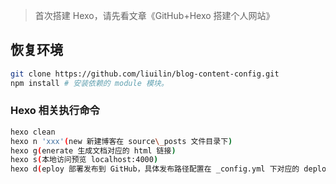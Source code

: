 > 首次搭建 Hexo，请先看文章《GitHub+Hexo 搭建个人网站》
## 恢复环境

```bash
git clone https://github.com/liuilin/blog-content-config.git
npm install # 安装依赖的 module 模块。
```

### Hexo 相关执行命令

```bash
hexo clean
hexo n 'xxx'(new 新建博客在 source\_posts 文件目录下)
hexo g(enerate 生成文档对应的 html 链接)
hexo s(本地访问预览 localhost:4000)
hexo d(eploy 部署发布到 GitHub，具体发布路径配置在 _config.yml 下对应的 deploy 配置)
```
